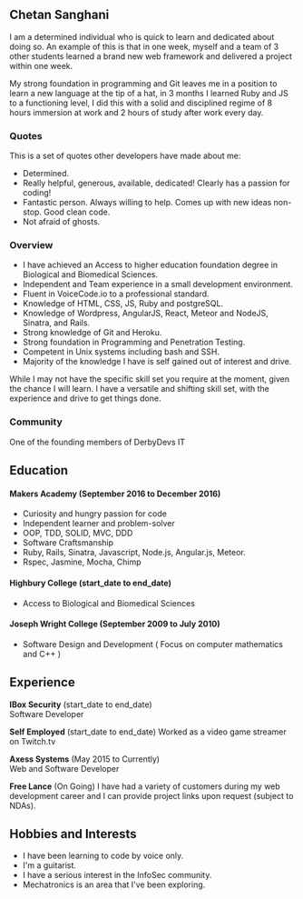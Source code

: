 ## Chetan Sanghani

I am a determined individual who is quick to learn and dedicated about doing so. An example of this is that in one week, myself and a team of 3 other students learned a brand new web framework and delivered a project within one week.

My strong foundation in programming and Git leaves me in a position to learn a new language at the tip of a hat, in 3 months I learned Ruby and JS to a functioning level, I did this with a solid and disciplined regime of 8 hours immersion at work and 2 hours of study after work every day.

### Quotes

This is a set of quotes other developers have made about me:

- Determined.
- Really helpful, generous, available, dedicated! Clearly has a passion for coding!
- Fantastic person. Always willing to help. Comes up with new ideas non-stop. Good clean code.
- Not afraid of ghosts.

### Overview

- I have achieved an Access to higher education foundation degree in Biological and Biomedical Sciences.
- Independent and Team experience in a small development environment.
- Fluent in VoiceCode.io to a professional standard.
- Knowledge of HTML, CSS, JS, Ruby and postgreSQL.
- Knowledge of Wordpress, AngularJS, React, Meteor and NodeJS, Sinatra, and Rails.
- Strong knowledge of Git and Heroku.
- Strong foundation in Programming and Penetration Testing.
- Competent in Unix systems including bash and SSH.
- Majority of the knowledge I have is self gained out of interest and drive.

While I may not have the specific skill set you require at the moment, given the chance I will learn. I have a versatile and shifting skill set, with the experience and drive to get things done.

### Community

One of the founding members of DerbyDevs IT


## Education

#### Makers Academy (September 2016 to December 2016)

- Curiosity and hungry passion for code
- Independent learner and problem-solver
- OOP, TDD, SOLID, MVC, DDD
- Software Craftsmanship
- Ruby, Rails, Sinatra, Javascript, Node.js, Angular.js, Meteor.
- Rspec, Jasmine, Mocha, Chimp

#### Highbury College (start_date to end_date)

- Access to Biological and Biomedical Sciences

#### Joseph Wright College (September 2009 to July 2010)

- Software Design and Development ( Focus on computer mathematics and C++ )

## Experience

**IBox Security** (start_date to end_date)    
Software Developer

**Self Employed** (start_date to end_date)
Worked as a video game streamer on Twitch.tv

**Axess Systems** (May 2015 to Currently)   
Web and Software Developer  

**Free Lance** (On Going)
I have had a variety of customers during my web development career and I can provide project links upon request (subject to NDAs).

## Hobbies and Interests

- I have been learning to code by voice only.
- I'm a guitarist.
- I have a serious interest in the InfoSec community.
- Mechatronics is an area that I've been exploring.
